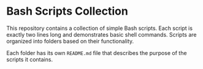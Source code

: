 # Bash Scripts Collection

This repository contains a collection of simple Bash scripts. Each script is exactly two lines long and demonstrates basic shell commands. Scripts are organized into folders based on their functionality.

Each folder has its own `README.md` file that describes the purpose of the scripts it contains.

